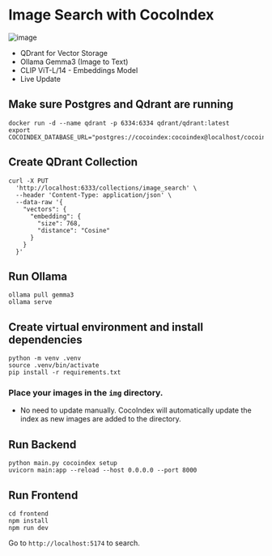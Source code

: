 # Image Search with CocoIndex

![image](https://github.com/user-attachments/assets/3a696344-c9b4-46e8-9413-6229dbb8672a)

- QDrant for Vector Storage
- Ollama Gemma3 (Image to Text)
- CLIP ViT-L/14 - Embeddings Model
- Live Update

## Make sure Postgres and Qdrant are running
```
docker run -d --name qdrant -p 6334:6334 qdrant/qdrant:latest
export COCOINDEX_DATABASE_URL="postgres://cocoindex:cocoindex@localhost/cocoindex"
```

## Create QDrant Collection
```
curl -X PUT
  'http://localhost:6333/collections/image_search' \
  --header 'Content-Type: application/json' \
  --data-raw '{
    "vectors": {
      "embedding": {
        "size": 768,
        "distance": "Cosine"
      }
    }
  }'

```

## Run Ollama
```
ollama pull gemma3
ollama serve
```

## Create virtual environment and install dependencies
```
python -m venv .venv
source .venv/bin/activate
pip install -r requirements.txt
```

### Place your images in the `img` directory.
- No need to update manually. CocoIndex will automatically update the index as new images are added to the directory.


## Run Backend
```
python main.py cocoindex setup
uvicorn main:app --reload --host 0.0.0.0 --port 8000
```

## Run Frontend
```
cd frontend
npm install
npm run dev
```

Go to `http://localhost:5174` to search.

